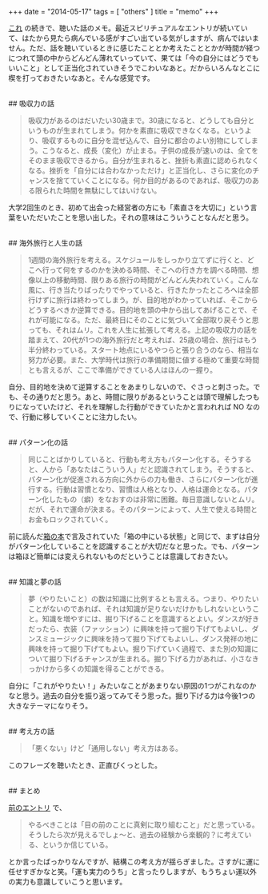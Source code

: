 +++
date = "2014-05-17"
tags = [ "others" ]
title = "memo"
+++

[これ](http://m0t0k1ch1st0ry.com/blog/2014/04/26/memo) の続きで、聴いた話のメモ。最近スピリチュアルなエントリが続いていて、はたから見たら病んでいる感がすごい出ている気がしますが、病んではいません。ただ、話を聴いているときに感じたこととか考えたこととかが時間が経つにつれて頭の中からどんどん薄れていっていて、果ては「今の自分にはどうでもいいこと」として正当化されていきそうでこわいなあと。だからいろんなとこに楔を打っておきたいなあと。そんな感覚です。

<!--more-->

<br />
## 吸収力の話

> 吸収力があるのはだいたい30歳まで。30歳になると、どうしても自分というものが生まれてしまう。何かを素直に吸収できなくなる。というより、吸収するものに自分を混ぜ込んで、自分に都合のよい別物にしてしまう。こうなると、成長（変化）が止まる。子供の成長が速いのは、全てをそのまま吸収できるから。自分が生まれると、挫折も素直に認められなくなる。挫折を「自分には合わなかっただけ」と正当化し、さらに変化のチャンスを捨てていくことになる。何か目的があるのであれば、吸収力のある限られた時間を無駄にしてはいけない。

大学2回生のとき、初めて出会った経営者の方にも「素直さを大切に」という言葉をいただいたことを思い出した。それの意味はこういうことなんだと思う。

<br />
## 海外旅行と人生の話

> 1週間の海外旅行を考える。スケジュールをしっかり立てずに行くと、どこへ行って何をするのかを決める時間、そこへの行き方を調べる時間、想像以上の移動時間、限りある旅行の時間がどんどん失われていく。こんな風に、行き当たりばったりでやっていると、行きたかったところへは全部行けずに旅行は終わってしまう。が、目的地がわかっていれば、そこからどうするべきか逆算できる。目的地を頭の中から出してあげることで、それが可能になる。ただ、最終日にそのことに気づいて全部取り戻そうと思っても、それはムリ。これを人生に拡張して考える。上記の吸収力の話を踏まえて、20代が1つの海外旅行だと考えれば、25歳の場合、旅行はもう半分終わっている。スタート地点にいるやつらと張り合うのなら、相当な努力が必要。また、大学時代は旅行の準備期間に値する極めて重要な時間とも言えるが、ここで準備ができている人はほんの一握り。

自分、目的地を決めて逆算することをあまりしないので、ぐさっと刺さった。でも、その通りだと思う。あと、時間に限りがあるということは頭で理解したつもりになっていたけど、それを理解した行動ができていたかと言われれば NO なので、行動に移していくことに注力したい。

<br />
## パターン化の話

> 同じことばかりしていると、行動も考え方もパターン化する。そうすると、人から「あなたはこういう人」だと認識されてしまう。そうすると、パターン化が促進される方向に外からの力も働き、さらにパターン化が進行する。行動は習慣となり、習慣は人格となり、人格は運命となる。パターン化したもの（癖）をなおすのは非常に困難。毎日意識しないとムリ。だが、それで運命が決まる。そのパターンによって、人生で使える時間とお金もロックされていく。

前に読んだ[箱の本](ttp://www.amazon.co.jp/gp/product/4479791779/ref=as_li_ss_tl?ie=UTF8&camp=247&creative=7399&creativeASIN=4479791779&linkCode=as2&tag=k1ch1-22)で言及されていた「箱の中にいる状態」と同じで、まずは自分がパターン化していることを認識することが大切だなと思った。でも、パターンは箱ほど簡単には変えられないものだということは意識しておきたい。

<br />
## 知識と夢の話

> 夢（やりたいこと）の数は知識に比例するとも言える。つまり、やりたいことがないのであれば、それは知識が足りないだけかもしれないということ。知識を増やすには、掘り下げることを意識するとよい。ダンスが好きだったら、衣装（ファッション）に興味を持って掘り下げてもよいし、ダンスミュージックに興味を持って掘り下げてもよいし、ダンス発祥の地に興味を持って掘り下げてもよい。掘り下げていく過程で、また別の知識について掘り下げるチャンスが生まれる。掘り下げる力があれば、小さなきっかけから多くの知識を得ることができる。

自分に「これがやりたい！」みたいなことがあまりない原因の1つがこれなのかなと思う。過去の自分を振り返ってみてそう思った。掘り下げる力は今後1つの大きなテーマになりそう。

<br />
## 考え方の話

> 「悪くない」けど「通用しない」考え方はある。

このフレーズを聴いたとき、正直びくっとした。

<br />
## まとめ

[前のエントリ](http://m0t0k1ch1st0ry.com/blog/2014/04/26/memo) で、

> やるべきことは「目の前のことに真剣に取り組むこと」だと思っている。そうしたら次が見えるでしょ〜と、過去の経験から楽観的？に考えている、というか信じている。

とか言ったばっかりなんですが、結構この考え方が揺らぎました。さすがに運に任せすぎかなと笑。「運も実力のうち」と言ったりしますが、もうちょい運以外の実力も意識していこうと思います。
